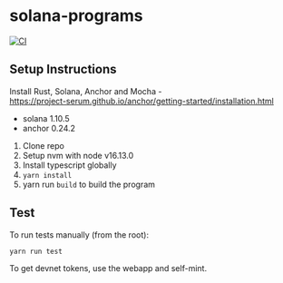 # solana-programs

[![CI](https://github.com/dcaf-labs/drip-program/actions/workflows/ci.yml/badge.svg)](https://github.com/dcaf-labs/drip-program/actions/workflows/ci.yml)

## Setup Instructions

Install Rust, Solana, Anchor and Mocha - <br>
https://project-serum.github.io/anchor/getting-started/installation.html

- solana 1.10.5
- anchor 0.24.2

1. Clone repo
2. Setup nvm with node v16.13.0
3. Install typescript globally
4. `yarn install`
5. yarn run `build` to build the program

## Test

To run tests manually (from the root):

`yarn run test`

To get devnet tokens, use the webapp and self-mint.
